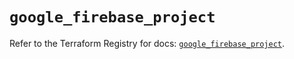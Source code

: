 # `google_firebase_project`

Refer to the Terraform Registry for docs: [`google_firebase_project`](https://registry.terraform.io/providers/hashicorp/google-beta/6.29.0/docs/resources/google_firebase_project).
